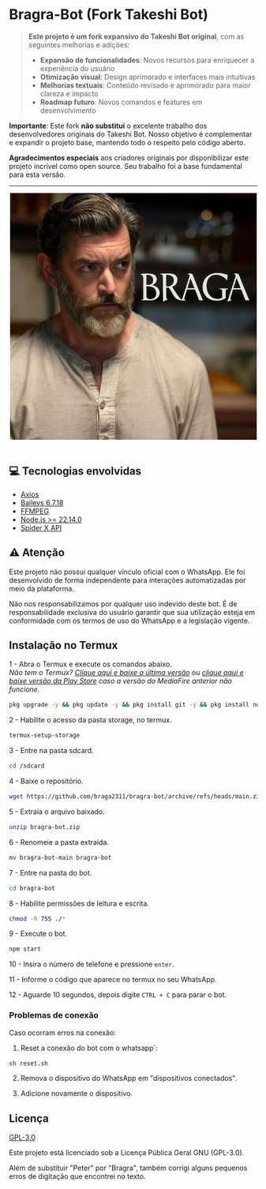 # Bragra-Bot (Fork Takeshi Bot)

> **Este projeto é um fork expansivo do Takeshi Bot original**, com as seguintes melhorias e adições:
>- **Expansão de funcionalidades**: Novos recursos para enriquecer a experiência do usuário  
>- **Otimização visual**: Design aprimorado e interfaces mais intuitivas  
>- **Melhorias textuais**: Conteúdo revisado e aprimorado para maior clareza e impacto  
>- **Roadmap futuro**: Novos comandos e features em desenvolvimento  

**Importante**: Este fork **não substitui** o excelente trabalho dos desenvolvedores originais do Takeshi Bot. Nosso objetivo é complementar e expandir o projeto base, mantendo todo o respeito pelo código aberto.  

**Agradecimentos especiais** aos criadores originais por disponibilizar este projeto incrível como open source. Seu trabalho foi a base fundamental para esta versão.  

---

<div align="center">
    <img src="./assets/images/takeshi-bot.png" width="500">
</div>

<br />

## 💻 Tecnologias envolvidas

- [Axios](https://axios-http.com/ptbr/docs/intro)
- [Baileys 6.7.18](https://github.com/WhiskeySockets/Baileys)
- [FFMPEG](https://ffmpeg.org/)
- [Node.js >= 22.14.0](https://nodejs.org/en)
- [Spider X API](https://api.spiderx.com.br)

## ⚠ Atenção

Este projeto não possui qualquer vínculo oficial com o WhatsApp. Ele foi desenvolvido de forma independente para interações automatizadas por meio da plataforma.

Não nos responsabilizamos por qualquer uso indevido deste bot. É de responsabilidade exclusiva do usuário garantir que sua utilização esteja em conformidade com os termos de uso do WhatsApp e a legislação vigente.

## Instalação no Termux

1 - Abra o Termux e execute os comandos abaixo.<br/>
_Não tem o Termux? [Clique aqui e baixe a última versão](https://www.mediafire.com/file/wxpygdb9bcb5npb/Termux_0.118.3_Dev_Gui.apk) ou [clique aqui e baixe versão da Play Store](https://play.google.com/store/apps/details?id=com.termux) caso a versão do MediaFire anterior não funcione._

```sh
pkg upgrade -y && pkg update -y && pkg install git -y && pkg install nodejs-lts -y && pkg install ffmpeg -y && pkg install unzip -y && pkg install python python-pip &&  npm install moment node-featch jsdom axios cheerio wav
```

2 - Habilite o acesso da pasta storage, no termux.

```sh
termux-setup-storage
```

3 - Entre na pasta sdcard.

```sh
cd /sdcard
```

4 - Baixe o repositório.

```sh
wget https://github.com/braga2311/bragra-bot/archive/refs/heads/main.zip -O bragra-bot.zip
```

5 - Extraia o arquivo baixado.

```sh
unzip bragra-bot.zip
```

6 - Renomeie a pasta extraída.

```sh
mv bragra-bot-main bragra-bot
```

7 - Entre na pasta do bot.

```sh
cd bragra-bot
```

8 - Habilite permissões de leitura e escrita.

```sh
chmod -R 755 ./*
```

9 - Execute o bot.

```sh
npm start
```

10 - Insira o número de telefone e pressione `enter`.

11 - Informe o código que aparece no termux no seu WhatsApp.

12 - Aguarde 10 segundos, depois digite `CTRL + C` para parar o bot.

### Problemas de conexão

Caso ocorram erros na conexão:

1. Reset a conexão do bot com o whatsapp`:
```sh
sh reset.sh
```

2. Remova o dispositivo do WhatsApp em "dispositivos conectados".

3. Adicione novamente o dispositivo.

## Licença

[GPL-3.0](https://github.com/braga2311/bragra-bot/blob/main/LICENSE)

Este projeto está licenciado sob a Licença Pública Geral GNU (GPL-3.0).

Além de substituir "Peter" por "Bragra", também corrigi alguns pequenos erros de digitação que encontrei no texto.

